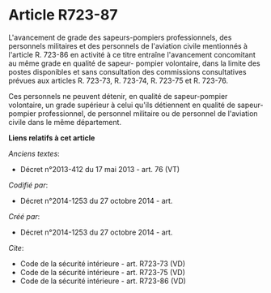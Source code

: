 # Article R723-87

L'avancement de grade des sapeurs-pompiers professionnels, des personnels militaires et des personnels de l'aviation civile
mentionnés à l'article R. 723-86 en activité à ce titre entraîne l'avancement concomitant au même grade en qualité de sapeur-
pompier volontaire, dans la limite des postes disponibles et sans consultation des commissions consultatives prévues aux
articles R. 723-73, R. 723-74, R. 723-75 et R. 723-76. 

Ces personnels ne peuvent détenir, en qualité de sapeur-pompier volontaire, un grade supérieur à celui qu'ils détiennent en
qualité de sapeur-pompier professionnel, de personnel militaire ou de personnel de l'aviation civile dans le même
département.

**Liens relatifs à cet article**

_Anciens textes_:

  - Décret n°2013-412 du 17 mai 2013 - art. 76 (VT)

_Codifié par_:

  - Décret n°2014-1253 du 27 octobre 2014 - art.

_Créé par_:

  - Décret n°2014-1253 du 27 octobre 2014 - art.

_Cite_:

  - Code de la sécurité intérieure - art. R723-73 (VD)
  - Code de la sécurité intérieure - art. R723-75 (VD)
  - Code de la sécurité intérieure - art. R723-86 (VD)
